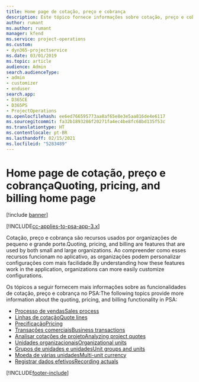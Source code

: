 ```yaml
---
title: Home page de cotação, preço e cobrança
description: Este tópico fornece informações sobre cotação, preço e cobrança.
author: rumant
ms.author: rumant
manager: kfend
ms.service: project-operations
ms.custom:
- dyn365-projectservice
ms.date: 03/01/2019
ms.topic: article
audience: Admin
search.audienceType:
- admin
- customizer
- enduser
search.app:
- D365CE
- D365PS
- ProjectOperations
ms.openlocfilehash: ee6ed766595773aa8af65e8e3e5aa816de4e6117
ms.sourcegitcommit: fa32b1893286f20271fa4ec4be8fc68bd135f53c
ms.translationtype: HT
ms.contentlocale: pt-BR
ms.lasthandoff: 02/15/2021
ms.locfileid: "5283489"
---
```

# <a name="quoting-pricing-and-billing-home-page"></a><span data-ttu-id="2a488-103">Home page de cotação, preço e cobrança</span><span class="sxs-lookup"><span data-stu-id="2a488-103">Quoting, pricing, and billing home page</span></span>

[!include [banner](../includes/psa-now-project-operations.md)]

[!INCLUDE[cc-applies-to-psa-app-3.x](../includes/cc-applies-to-psa-app-3x.md)]

<span data-ttu-id="2a488-104">Cotação, preço e cobrança são recursos usados por organizações de pequeno e grande porte.</span><span class="sxs-lookup"><span data-stu-id="2a488-104">Quoting, pricing, and billing are features that are used by both small and large organizations.</span></span> <span data-ttu-id="2a488-105">Ao compreender como esses recursos funcionam no aplicativo, as organizações podem personalizar configurações com mais facilidade.</span><span class="sxs-lookup"><span data-stu-id="2a488-105">By understanding how these features work in the application, organizations can more easily customize configurations.</span></span>

<span data-ttu-id="2a488-106">Os tópicos a seguir fornecem mais informações sobre as funcionalidades de cotação, preço e cobrança no PSA:</span><span class="sxs-lookup"><span data-stu-id="2a488-106">The following topics provide more information about the quoting, pricing, and billing functionality in PSA:</span></span>

- [<span data-ttu-id="2a488-107">Processo de vendas</span><span class="sxs-lookup"><span data-stu-id="2a488-107">Sales process</span></span>](basic-sales-process.md)
- [<span data-ttu-id="2a488-108">Linhas de cotação</span><span class="sxs-lookup"><span data-stu-id="2a488-108">Quote lines</span></span>](basic-quote-lines.md)
- [<span data-ttu-id="2a488-109">Precificação</span><span class="sxs-lookup"><span data-stu-id="2a488-109">Pricing</span></span>](basic-pricing.md)
- [<span data-ttu-id="2a488-110">Transações comerciais</span><span class="sxs-lookup"><span data-stu-id="2a488-110">Business transactions</span></span>](basic-business-transactions.md)
- [<span data-ttu-id="2a488-111">Analisar cotações de projeto</span><span class="sxs-lookup"><span data-stu-id="2a488-111">Analyzing project quotes</span></span>](basic-analyzing-quotes.md)
- [<span data-ttu-id="2a488-112">Unidades organizacionais</span><span class="sxs-lookup"><span data-stu-id="2a488-112">Organizational units</span></span>](advanced-organizational.md)
- [<span data-ttu-id="2a488-113">Grupos de unidades e unidades</span><span class="sxs-lookup"><span data-stu-id="2a488-113">Unit groups and units</span></span>](advanced-units.md)
- [<span data-ttu-id="2a488-114">Moeda de várias unidades</span><span class="sxs-lookup"><span data-stu-id="2a488-114">Multi-unit currency</span></span>](advanced-currency.md)
- [<span data-ttu-id="2a488-115">Registrar dados efetivos</span><span class="sxs-lookup"><span data-stu-id="2a488-115">Recording actuals</span></span>](advanced-actuals.md)


[!INCLUDE[footer-include](../includes/footer-banner.md)]